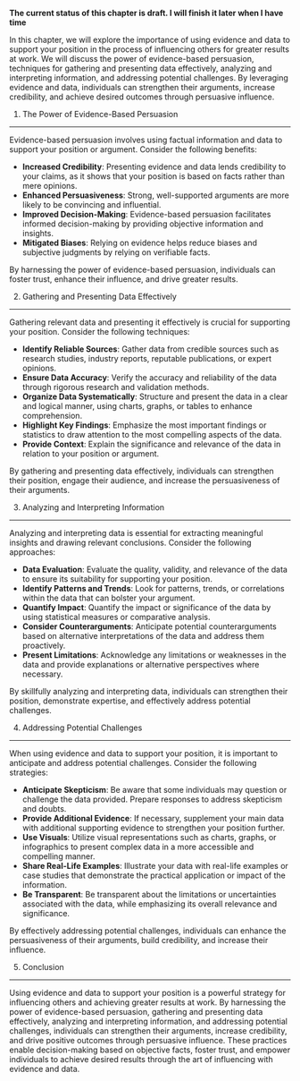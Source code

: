**The current status of this chapter is draft. I will finish it later when I have time**

In this chapter, we will explore the importance of using evidence and data to support your position in the process of influencing others for greater results at work. We will discuss the power of evidence-based persuasion, techniques for gathering and presenting data effectively, analyzing and interpreting information, and addressing potential challenges. By leveraging evidence and data, individuals can strengthen their arguments, increase credibility, and achieve desired outcomes through persuasive influence.

1. The Power of Evidence-Based Persuasion
-----------------------------------------

Evidence-based persuasion involves using factual information and data to support your position or argument. Consider the following benefits:

* **Increased Credibility**: Presenting evidence and data lends credibility to your claims, as it shows that your position is based on facts rather than mere opinions.
* **Enhanced Persuasiveness**: Strong, well-supported arguments are more likely to be convincing and influential.
* **Improved Decision-Making**: Evidence-based persuasion facilitates informed decision-making by providing objective information and insights.
* **Mitigated Biases**: Relying on evidence helps reduce biases and subjective judgments by relying on verifiable facts.

By harnessing the power of evidence-based persuasion, individuals can foster trust, enhance their influence, and drive greater results.

2. Gathering and Presenting Data Effectively
--------------------------------------------

Gathering relevant data and presenting it effectively is crucial for supporting your position. Consider the following techniques:

* **Identify Reliable Sources**: Gather data from credible sources such as research studies, industry reports, reputable publications, or expert opinions.
* **Ensure Data Accuracy**: Verify the accuracy and reliability of the data through rigorous research and validation methods.
* **Organize Data Systematically**: Structure and present the data in a clear and logical manner, using charts, graphs, or tables to enhance comprehension.
* **Highlight Key Findings**: Emphasize the most important findings or statistics to draw attention to the most compelling aspects of the data.
* **Provide Context**: Explain the significance and relevance of the data in relation to your position or argument.

By gathering and presenting data effectively, individuals can strengthen their position, engage their audience, and increase the persuasiveness of their arguments.

3. Analyzing and Interpreting Information
-----------------------------------------

Analyzing and interpreting data is essential for extracting meaningful insights and drawing relevant conclusions. Consider the following approaches:

* **Data Evaluation**: Evaluate the quality, validity, and relevance of the data to ensure its suitability for supporting your position.
* **Identify Patterns and Trends**: Look for patterns, trends, or correlations within the data that can bolster your argument.
* **Quantify Impact**: Quantify the impact or significance of the data by using statistical measures or comparative analysis.
* **Consider Counterarguments**: Anticipate potential counterarguments based on alternative interpretations of the data and address them proactively.
* **Present Limitations**: Acknowledge any limitations or weaknesses in the data and provide explanations or alternative perspectives where necessary.

By skillfully analyzing and interpreting data, individuals can strengthen their position, demonstrate expertise, and effectively address potential challenges.

4. Addressing Potential Challenges
----------------------------------

When using evidence and data to support your position, it is important to anticipate and address potential challenges. Consider the following strategies:

* **Anticipate Skepticism**: Be aware that some individuals may question or challenge the data provided. Prepare responses to address skepticism and doubts.
* **Provide Additional Evidence**: If necessary, supplement your main data with additional supporting evidence to strengthen your position further.
* **Use Visuals**: Utilize visual representations such as charts, graphs, or infographics to present complex data in a more accessible and compelling manner.
* **Share Real-Life Examples**: Illustrate your data with real-life examples or case studies that demonstrate the practical application or impact of the information.
* **Be Transparent**: Be transparent about the limitations or uncertainties associated with the data, while emphasizing its overall relevance and significance.

By effectively addressing potential challenges, individuals can enhance the persuasiveness of their arguments, build credibility, and increase their influence.

5. Conclusion
-------------

Using evidence and data to support your position is a powerful strategy for influencing others and achieving greater results at work. By harnessing the power of evidence-based persuasion, gathering and presenting data effectively, analyzing and interpreting information, and addressing potential challenges, individuals can strengthen their arguments, increase credibility, and drive positive outcomes through persuasive influence. These practices enable decision-making based on objective facts, foster trust, and empower individuals to achieve desired results through the art of influencing with evidence and data.
